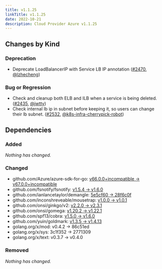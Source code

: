 ```yaml
---
title: v1.1.25
linkTitle: v1.1.25
date: 2022-10-21
description: Cloud Provider Azure v1.1.25
---
```



## Changes by Kind

### Deprecation

- Deprecate LoadBalancerIP with Service LB IP annotation ([#2470](https://github.com/kubernetes-sigs/cloud-provider-azure/pull/2470), [@lzhecheng](https://github.com/lzhecheng))

### Bug or Regression

- Check and cleanup both ELB and ILB when a service is being deleted. ([#2435](https://github.com/kubernetes-sigs/cloud-provider-azure/pull/2435), [@jwtty](https://github.com/jwtty))
- Check internal lb ip in subnet before keeping it, so users can change their lb subnet. ([#2532](https://github.com/kubernetes-sigs/cloud-provider-azure/pull/2532), [@k8s-infra-cherrypick-robot](https://github.com/k8s-infra-cherrypick-robot))

## Dependencies

### Added
_Nothing has changed._

### Changed
- github.com/Azure/azure-sdk-for-go: [v66.0.0+incompatible → v67.0.0+incompatible](https://github.com/Azure/azure-sdk-for-go/compare/v66.0.0...v67.0.0)
- github.com/fsnotify/fsnotify: [v1.5.4 → v1.6.0](https://github.com/fsnotify/fsnotify/compare/v1.5.4...v1.6.0)
- github.com/ianlancetaylor/demangle: [5e5cf60 → 28f6c0f](https://github.com/ianlancetaylor/demangle/compare/5e5cf60...28f6c0f)
- github.com/inconshreveable/mousetrap: [v1.0.0 → v1.0.1](https://github.com/inconshreveable/mousetrap/compare/v1.0.0...v1.0.1)
- github.com/onsi/ginkgo/v2: [v2.2.0 → v2.3.1](https://github.com/onsi/ginkgo/v2/compare/v2.2.0...v2.3.1)
- github.com/onsi/gomega: [v1.20.2 → v1.22.1](https://github.com/onsi/gomega/compare/v1.20.2...v1.22.1)
- github.com/spf13/cobra: [v1.5.0 → v1.6.0](https://github.com/spf13/cobra/compare/v1.5.0...v1.6.0)
- github.com/yuin/goldmark: [v1.3.5 → v1.4.13](https://github.com/yuin/goldmark/compare/v1.3.5...v1.4.13)
- golang.org/x/mod: v0.4.2 → 86c51ed
- golang.org/x/sys: 3c1f352 → 2771309
- golang.org/x/text: v0.3.7 → v0.4.0

### Removed
_Nothing has changed._
